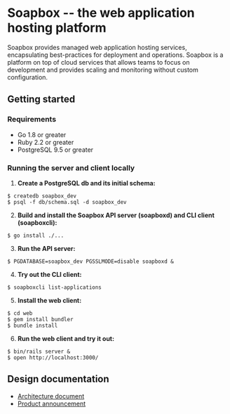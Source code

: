 # Soapbox -- the web application hosting platform

Soapbox provides managed web application hosting services, encapsulating best-practices for deployment and operations. Soapbox is a platform on top of cloud services that allows teams to focus on development and provides scaling and monitoring without custom configuration.

## Getting started

### Requirements

 - Go 1.8 or greater
 - Ruby 2.2 or greater
 - PostgreSQL 9.5 or greater

### Running the server and client locally

1. **Create a PostgreSQL db and its initial schema:**
``` shell
$ createdb soapbox_dev
$ psql -f db/schema.sql -d soapbox_dev
```

2. **Build and install the Soapbox API server (soapboxd) and CLI client (soapboxcli):**
``` shell
$ go install ./...
```

3. **Run the API server:**
``` shell
$ PGDATABASE=soapbox_dev PGSSLMODE=disable soapboxd &
```

4. **Try out the CLI client:**
``` shell
$ soapboxcli list-applications
```

5. **Install the web client:**
``` shell
$ cd web
$ gem install bundler
$ bundle install
```

6. **Run the web client and try it out:**
``` shell
$ bin/rails server &
$ open http://localhost:3000/
```

## Design documentation

 * [Architecture document](https://docs.google.com/document/d/1hArh6EGNfa23O1mPKVeq_OjfA4AiCBEvc-k07xsb4t4/edit#)
 * [Product announcement](https://docs.google.com/document/d/1njbQ0hTEHrA8kYHe-_N_0K-Z6lcyFU-taSI13bQPDPo/edit#heading=h.fcmb7lh1usjg)
